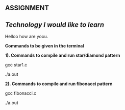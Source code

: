 ## ASSIGNMENT

## *Technology I would like to learn*
Helloo  how are yoou.

**Commands to be given in the terminal**

**1). Commands to compile and run star/diamond pattern**

gcc star1.c

./a.out

**2). Commands to compile and run fibonacci pattern**

gcc fibonacci.c

./a.out



